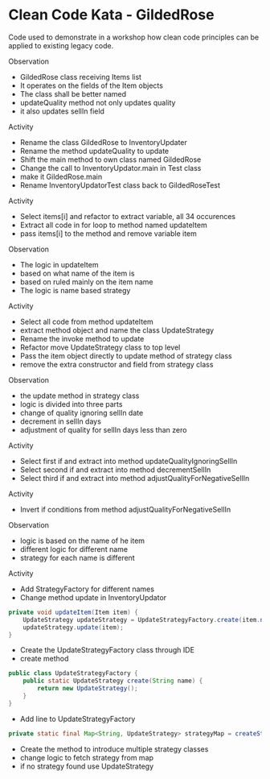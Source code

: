 # Clean Code Kata - GildedRose

Code used to demonstrate in a workshop how clean code principles can be
applied to existing legacy code.

Observation

- GildedRose class receiving Items list
- It operates on the fields of the Item objects
- The class shall be better named
- updateQuality method not only updates quality
- it also updates sellIn field

Activity

- Rename the class GildedRose to InventoryUpdater
- Rename the method updateQuality to update
- Shift the main method to own class named GildedRose
- Change the call to InventoryUpdator.main in Test class
- make it GildedRose.main
- Rename InventoryUpdatorTest class back to GildedRoseTest

Activity

- Select items[i] and refactor to extract variable, all 34 occurences
- Extract all code in for loop to method named updateItem
- pass items[i] to the method and remove variable item

Observation

- The logic in updateItem
- based on what name of the item is
- based on ruled mainly on the item name
- The logic is name based strategy

Activity

- Select all code from method updateItem
- extract method object and name the class UpdateStrategy
- Rename the invoke method to update
- Refactor move UpdateStrategy class to top level
- Pass the item object directly to update method of strategy class
- remove the extra constructor and field from strategy class

Observation

- the update method in strategy class
- logic is divided into three parts
- change of quality ignoring sellIn date
- decrement in sellIn days
- adjustment of quality for sellIn days less than zero

Activity

- Select first if and extract into method updateQualityIgnoringSellIn
- Select second if and extract into method decrementSellIn
- Select third if and extract into method adjustQualityForNegativeSellIn

Activity

- Invert if conditions from method adjustQualityForNegativeSellIn

Observation

- logic is based on the name of he item
- different logic for different name
- strategy for each name is different

Activity

- Add StrategyFactory for different names
- Change method update in InventoryUpdator

```java
private void updateItem(Item item) {
    UpdateStrategy updateStrategy = UpdateStrategyFactory.create(item.name);
    updateStrategy.update(item);
}
```

- Create the UpdateStrategyFactory class through IDE
- create method

```java
public class UpdateStrategyFactory {
    public static UpdateStrategy create(String name) {
        return new UpdateStrategy();
    }
}
```

- Add line to UpdateStrategyFactory

```java
private static final Map<String, UpdateStrategy> strategyMap = createStrategyMap();
```

- Create the method to introduce multiple strategy classes
- change logic to fetch strategy from map
- if no strategy found use UpdateStrategy